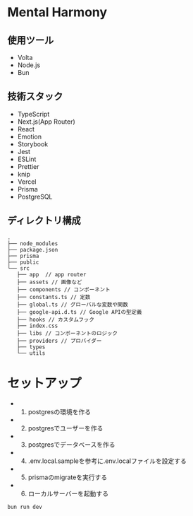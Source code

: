 # Mental Harmony

## 使用ツール
- Volta
- Node.js
- Bun

## 技術スタック
- TypeScript
- Next.js(App Router)
- React
- Emotion
- Storybook
- Jest
- ESLint
- Prettier
- knip
- Vercel
- Prisma
- PostgreSQL

## ディレクトリ構成

```
.
├── node_modules
├── package.json
├── prisma
├── public
└── src
   ├── app  // app router
   ├── assets // 画像など
   ├── components // コンポーネント
   ├── constants.ts // 定数
   ├── global.ts // グローバルな変数や関数
   ├── google-api.d.ts // Google APIの型定義
   ├── hooks // カスタムフック
   ├── index.css 
   ├── libs // コンポーネントのロジック
   ├── providers // プロバイダー
   ├── types
   └── utils
```


# セットアップ
- 1. postgresの環境を作る
- 2. postgresでユーザーを作る
- 3. postgresでデータベースを作る
- 4. .env.local.sampleを参考に.env.localファイルを設定する
- 5. prismaのmigrateを実行する
- 6. ローカルサーバーを起動する
```bash
bun run dev
```